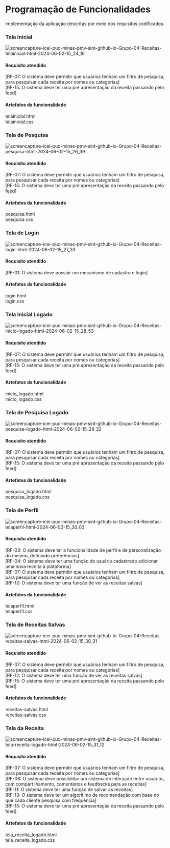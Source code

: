 # Programação de Funcionalidades

Implementação da aplicação descritas por meio dos requisitos codificados. 

### Tela Inicial

![screencapture-icei-puc-minas-pmv-sint-github-io-Grupo-04-Receitas-telainicial-html-2024-06-02-15_24_16](https://github.com/ICEI-PUC-Minas-PMV-SInt/Grupo-04-Receitas/assets/164505346/65b2c9de-de10-46d9-b385-16864b9b54da)


#### Requisito atendido

[RF-07: O sistema deve permitir que usuários tenham um filtro de pesquisa, para pesquisar cada receita por nomes ou categorias]<br>
[RF-15: O sistema deve ter uma pré apresentação da receita passando pelo feed]


#### Artefatos da funcionalidade

telainicial.html<br>
telainicial.css

### Tela de Pesquisa

![screencapture-icei-puc-minas-pmv-sint-github-io-Grupo-04-Receitas-pesquisa-html-2024-06-02-15_26_39](https://github.com/ICEI-PUC-Minas-PMV-SInt/Grupo-04-Receitas/assets/164505346/5bfe2325-ec05-438c-8c88-93aeee97f983)


#### Requisito atendido

[RF-07: O sistema deve permitir que usuários tenham um filtro de pesquisa, para pesquisar cada receita por nomes ou categorias]<br>
[RF-15: O sistema deve ter uma pré apresentação da receita passando pelo feed]


#### Artefatos da funcionalidade

pesquisa.html<br>
pesquisa.css

### Tela de Login

![screencapture-icei-puc-minas-pmv-sint-github-io-Grupo-04-Receitas-login-html-2024-06-02-15_27_33](https://github.com/ICEI-PUC-Minas-PMV-SInt/Grupo-04-Receitas/assets/164505346/864b491f-ebac-47fd-9268-a6e84d667456)



#### Requisito atendido

[RF-01: O sistema deve possuir um mecanismo de cadastro e login]


#### Artefatos da funcionalidade

login.html<br>
login.css


### Tela Inicial Logado

![screencapture-icei-puc-minas-pmv-sint-github-io-Grupo-04-Receitas-inicio-logado-html-2024-06-02-15_28_53](https://github.com/ICEI-PUC-Minas-PMV-SInt/Grupo-04-Receitas/assets/164505346/bb57a03e-0f27-4d25-a7fe-4e899c3b71b6)


#### Requisito atendido

[RF-07: O sistema deve permitir que usuários tenham um filtro de pesquisa, para pesquisar cada receita por nomes ou categorias]<br>
[RF-15: O sistema deve ter uma pré apresentação da receita passando pelo feed]


#### Artefatos da funcionalidade

inicio_logado.html<br>
inicio_logado.css


### Tela de Pesquisa Logado

![screencapture-icei-puc-minas-pmv-sint-github-io-Grupo-04-Receitas-pesquisa-logado-html-2024-06-02-15_29_32](https://github.com/ICEI-PUC-Minas-PMV-SInt/Grupo-04-Receitas/assets/164505346/bfc846be-45ec-4985-a8ea-7db051748df6)


#### Requisito atendido

[RF-07: O sistema deve permitir que usuários tenham um filtro de pesquisa, para pesquisar cada receita por nomes ou categorias]<br>
[RF-15: O sistema deve ter uma pré apresentação da receita passando pelo feed]


#### Artefatos da funcionalidade

pesquisa_logado.html<br>
pesquisa_logado.css


### Tela de Perfil

![screencapture-icei-puc-minas-pmv-sint-github-io-Grupo-04-Receitas-telaperfil-html-2024-06-02-15_30_03](https://github.com/ICEI-PUC-Minas-PMV-SInt/Grupo-04-Receitas/assets/164505346/c8a256f5-865b-413e-aa7e-581e9ec1514b)


#### Requisito atendido

[RF-03: O sistema deve ter a funcionalidade de perfil e de personalização do mesmo, definindo preferências]<br>
[RF-04: O sistema deve ter uma função do usuário cadastrado adicionar uma nova receita à plataforma]<br>
[RF-07: O sistema deve permitir que usuários tenham um filtro de pesquisa, para pesquisar cada receita por nomes ou categorias]<br>
[RF-12: O sistema deve ter uma função de ver as receitas salvas]


#### Artefatos da funcionalidade

telaperfil.html<br>
telaperfil.css


### Tela de Receitas Salvas

![screencapture-icei-puc-minas-pmv-sint-github-io-Grupo-04-Receitas-receitas-salvas-html-2024-06-02-15_30_31](https://github.com/ICEI-PUC-Minas-PMV-SInt/Grupo-04-Receitas/assets/164505346/ff2f3349-3828-4817-b7a8-f3eda9ff315c)


#### Requisito atendido

[RF-07: O sistema deve permitir que usuários tenham um filtro de pesquisa, para pesquisar cada receita por nomes ou categorias]<br>
[RF-12: O sistema deve ter uma função de ver as receitas salvas]<br>
[RF-15: O sistema deve ter uma pré apresentação da receita passando pelo feed]


#### Artefatos da funcionalidade

receitas-salvas.html<br>
receitas-salvas.css


### Tela da Receita

![screencapture-icei-puc-minas-pmv-sint-github-io-Grupo-04-Receitas-tela-receita-logado-html-2024-06-02-15_31_12](https://github.com/ICEI-PUC-Minas-PMV-SInt/Grupo-04-Receitas/assets/164505346/7016cc25-2f49-47f6-8748-6e5e298557be)


#### Requisito atendido

[RF-07: O sistema deve permitir que usuários tenham um filtro de pesquisa, para pesquisar cada receita por nomes ou categorias]<br>
[RF-08: O sistema deve possibilitar um sistema de interação entre usuários, com compartilhamento, comentários e feedbacks para as receitas]<br>
[RF-11: O sistema deve ter uma função de salvar as receitas]<br>
[RF-13: O sistema deve ter um algoritimo de recomendação com base no que cada cliente pesquisa com frequência]<br>
[RF-15: O sistema deve ter uma pré apresentação da receita passando pelo feed]


#### Artefatos da funcionalidade

tela_receita_logado.html<br>
tela_receita_logado.css

